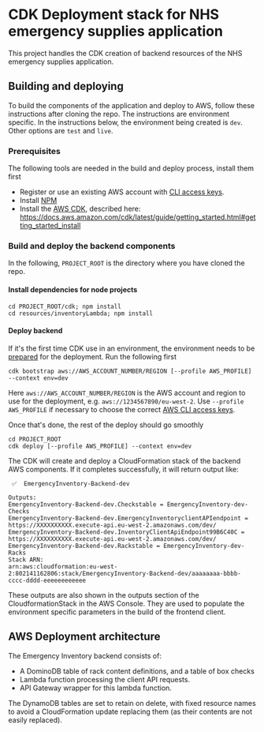 # CDK Deployment stack for NHS emergency supplies application

This project handles the CDK creation of backend resources of the NHS emergency supplies application.

## Building and deploying

To build the components of the application and deploy to AWS, follow these instructions after cloning the repo. The instructions are environment specific. In the instructions below, the environment being created is `dev`. Other options are `test` and `live`.

### Prerequisites

The following tools are needed in the build and deploy process, install them first

- Register or use an existing AWS account with [CLI access keys](https://docs.aws.amazon.com/general/latest/gr/aws-sec-cred-types.html).
- Install [NPM](https://docs.npmjs.com/downloading-and-installing-node-js-and-npm/)
- Install the [AWS CDK](https://docs.aws.amazon.com/cdk/index.html), described here: https://docs.aws.amazon.com/cdk/latest/guide/getting_started.html#getting_started_install

### Build and deploy the backend components

In the following, `PROJECT_ROOT` is the directory where you have cloned the repo.

#### Install dependencies for node projects

```
cd PROJECT_ROOT/cdk; npm install
cd resources/inventoryLambda; npm install
```

#### Deploy backend

If it's the first time CDK use in an environment, the environment needs to be [prepared](https://docs.aws.amazon.com/cdk/v2/guide/bootstrapping.html) for the deployment. Run the following first

```
cdk bootstrap aws://AWS_ACCOUNT_NUMBER/REGION [--profile AWS_PROFILE] --context env=dev
```
Here `aws://AWS_ACCOUNT_NUMBER/REGION` is the AWS account and region to use for the deployment, e.g. `aws://1234567890/eu-west-2`.
Use `--profile AWS_PROFILE` if necessary to choose the correct [AWS CLI access keys](https://docs.aws.amazon.com/cli/latest/userguide/cli-configure-profiles.html).

Once that's done, the rest of the deploy should go smoothly

```
cd PROJECT_ROOT
cdk deploy [--profile AWS_PROFILE] --context env=dev
```

The CDK will create and deploy a CloudFormation stack of the backend AWS components. If it completes successfully, it will return output like:

```
 ✅  EmergencyInventory-Backend-dev

Outputs:
EmergencyInventory-Backend-dev.Checkstable = EmergencyInventory-dev-Checks
EmergencyInventory-Backend-dev.EmergencyInventoryclientAPIendpoint = https://XXXXXXXXXX.execute-api.eu-west-2.amazonaws.com/dev/
EmergencyInventory-Backend-dev.InventoryClientApiEndpoint99B6C40C = https://XXXXXXXXXX.execute-api.eu-west-2.amazonaws.com/dev/
EmergencyInventory-Backend-dev.Rackstable = EmergencyInventory-dev-Racks
Stack ARN:
arn:aws:cloudformation:eu-west-2:802141162806:stack/EmergencyInventory-Backend-dev/aaaaaaaa-bbbb-cccc-dddd-eeeeeeeeeeee
```

These outputs are also shown in the outputs section of the CloudformationStack in the AWS Console. They are used to populate the environment specific parameters in the build of the frontend client.

## AWS Deployment architecture

The Emergency Inventory backend consists of:

- A DominoDB table of rack content definitions, and a table of box checks 
- Lambda function processing the client API requests.
- API Gateway wrapper for this lambda function.

The DynamoDB tables are set to retain on delete, with fixed resource names to avoid a CloudFormation update replacing them (as their contents are not easily replaced).
